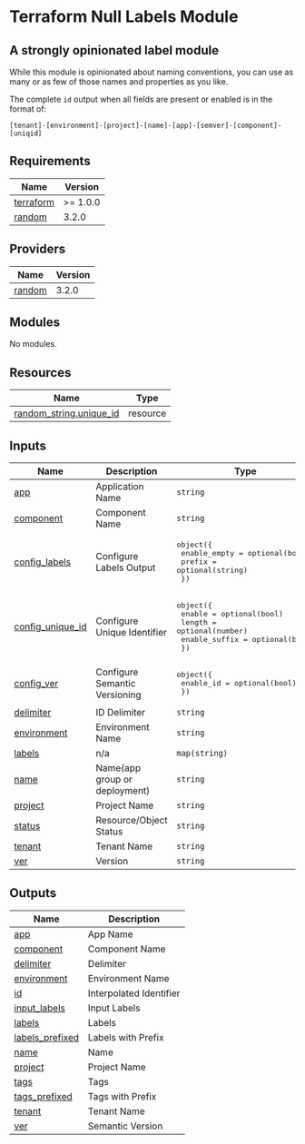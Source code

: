 # Terraform Null Labels Module

## A strongly opinionated label module

While this module is opinionated about naming conventions, you can use as many or as few of those names and properties as you like.

The complete `id` output when all fields are present or enabled is in the format of:

```
[tenant]-[environment]-[project]-[name]-[app]-[semver]-[component]-[uniqid]
```

<!-- BEGIN_TF_DOCS -->
## Requirements

| Name | Version |
|------|---------|
| <a name="requirement_terraform"></a> [terraform](#requirement\_terraform) | >= 1.0.0 |
| <a name="requirement_random"></a> [random](#requirement\_random) | 3.2.0 |

## Providers

| Name | Version |
|------|---------|
| <a name="provider_random"></a> [random](#provider\_random) | 3.2.0 |

## Modules

No modules.

## Resources

| Name | Type |
|------|------|
| [random_string.unique_id](https://registry.terraform.io/providers/hashicorp/random/3.2.0/docs/resources/string) | resource |

## Inputs

| Name | Description | Type | Default | Required |
|------|-------------|------|---------|:--------:|
| <a name="input_app"></a> [app](#input\_app) | Application Name | `string` | `""` | no |
| <a name="input_component"></a> [component](#input\_component) | Component Name | `string` | `""` | no |
| <a name="input_config_labels"></a> [config\_labels](#input\_config\_labels) | Configure Labels Output | <pre>object({<br>    enable_empty = optional(bool)<br>    prefix       = optional(string)<br>  })</pre> | `{}` | no |
| <a name="input_config_unique_id"></a> [config\_unique\_id](#input\_config\_unique\_id) | Configure Unique Identifier | <pre>object({<br>    enable        = optional(bool)<br>    length        = optional(number)<br>    enable_suffix = optional(bool)<br>  })</pre> | `{}` | no |
| <a name="input_config_ver"></a> [config\_ver](#input\_config\_ver) | Configure Semantic Versioning | <pre>object({<br>    enable_id = optional(bool)<br>  })</pre> | `{}` | no |
| <a name="input_delimiter"></a> [delimiter](#input\_delimiter) | ID Delimiter | `string` | `"-"` | no |
| <a name="input_environment"></a> [environment](#input\_environment) | Environment Name | `string` | `""` | no |
| <a name="input_labels"></a> [labels](#input\_labels) | n/a | `map(string)` | `{}` | no |
| <a name="input_name"></a> [name](#input\_name) | Name(app group or deployment) | `string` | `""` | no |
| <a name="input_project"></a> [project](#input\_project) | Project Name | `string` | `""` | no |
| <a name="input_status"></a> [status](#input\_status) | Resource/Object Status | `string` | `"active"` | no |
| <a name="input_tenant"></a> [tenant](#input\_tenant) | Tenant Name | `string` | n/a | yes |
| <a name="input_ver"></a> [ver](#input\_ver) | Version | `string` | `""` | no |

## Outputs

| Name | Description |
|------|-------------|
| <a name="output_app"></a> [app](#output\_app) | App Name |
| <a name="output_component"></a> [component](#output\_component) | Component Name |
| <a name="output_delimiter"></a> [delimiter](#output\_delimiter) | Delimiter |
| <a name="output_environment"></a> [environment](#output\_environment) | Environment Name |
| <a name="output_id"></a> [id](#output\_id) | Interpolated Identifier |
| <a name="output_input_labels"></a> [input\_labels](#output\_input\_labels) | Input Labels |
| <a name="output_labels"></a> [labels](#output\_labels) | Labels |
| <a name="output_labels_prefixed"></a> [labels\_prefixed](#output\_labels\_prefixed) | Labels with Prefix |
| <a name="output_name"></a> [name](#output\_name) | Name |
| <a name="output_project"></a> [project](#output\_project) | Project Name |
| <a name="output_tags"></a> [tags](#output\_tags) | Tags |
| <a name="output_tags_prefixed"></a> [tags\_prefixed](#output\_tags\_prefixed) | Tags with Prefix |
| <a name="output_tenant"></a> [tenant](#output\_tenant) | Tenant Name |
| <a name="output_ver"></a> [ver](#output\_ver) | Semantic Version |
<!-- END_TF_DOCS -->
